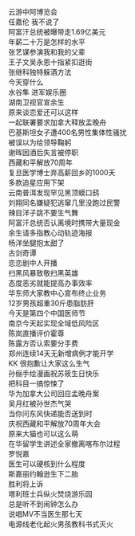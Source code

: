 云游中阿博览会  
任嘉伦 我不说了  
阿富汗总统被曝带走1.69亿美元  
年薪二十万是怎样的水平  
张艺谋参演我和我的父辈  
王子文吴永恩十指紧扣逛街  
张继科独特躲酒方法  
今天穿什么  
水谷隼 进军娱乐圈  
湖南卫视官宣余生  
原来谈恋爱还可以这样  
一起联署要求加拿大释放孟晚舟  
巴基斯坦女子遭400名男性集体性骚扰  
被误以为给领导鞠躬  
谢晖因酒后失言被停职  
西藏和平解放70周年  
复旦医学博士弃高薪回乡的1000天  
多款追星应用下架  
云南普洱发现罕见黑顶蟆口鸱  
刘翔同名嫌疑犯逃窜几里没跑过民警  
辣目洋子跳不要生气舞  
阿富汗总统否认离境时携带大量现金  
余生请多指教心动轨迹海报  
杨洋坐腿抱太甜了  
古剑奇谭  
恋恋剧中人开播  
扫黑风暴致敬扫黑英雄  
态度恶劣就能提高办事效率  
华东师大家教中心宣布终止业务  
12岁男孩超重30斤患脂肪肝  
今天是第四个中国医师节  
南京今天起实现全域低风险区  
陈岚直播评价霍尊  
陈露方否认索要分手费  
郑州连续14天无新增病例才能开学  
KK 很抱歉让大家这么生气  
孙俪手绘漫画祝苏筱生日快乐  
把科目一搞惊悚了  
华为加拿大公司回应孟晚舟案  
吴月红被孙世杰气哭  
当你问东风快递能否送到时  
庆祝西藏和平解放70周年大会  
原来大猫也可以这么萌  
在华留学生讲述全家撤离喀布尔过程  
罗悦嘉  
医生可以硬核到什么程度  
斯嘉丽约翰逊生下二胎  
胜利将上诉  
塔利班士兵纵火焚烧游乐园  
总是听不到闹钟怎么办  
说唱MV不当医生那七天  
电源线老化起火男孩教科书式灭火  
